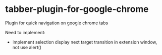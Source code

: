 # tabber-plugin-for-google-chrome
Plugin for quick navigation on google chrome tabs

Need to implement:
-  Implement selection display next target transition in extension window, not use alert()